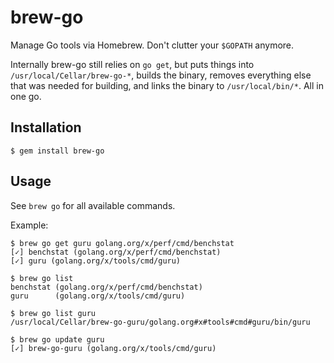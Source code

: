 # brew-go

Manage Go tools via Homebrew. Don't clutter your `$GOPATH` anymore.

Internally brew-go still relies on `go get`, but puts things into
`/usr/local/Cellar/brew-go-*`, builds the binary, removes everything else that
was needed for building, and links the binary to `/usr/local/bin/*`. All in one
go.

## Installation

    $ gem install brew-go

## Usage

See `brew go` for all available commands.

Example:

    $ brew go get guru golang.org/x/perf/cmd/benchstat
    [✓] benchstat (golang.org/x/perf/cmd/benchstat)
    [✓] guru (golang.org/x/tools/cmd/guru)

    $ brew go list
    benchstat (golang.org/x/perf/cmd/benchstat)
    guru      (golang.org/x/tools/cmd/guru)

    $ brew go list guru
    /usr/local/Cellar/brew-go-guru/golang.org#x#tools#cmd#guru/bin/guru

    $ brew go update guru
    [✓] brew-go-guru (golang.org/x/tools/cmd/guru)

